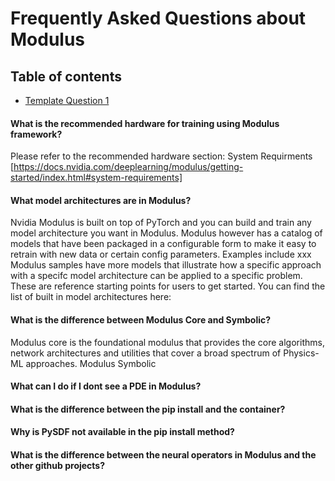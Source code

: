 # Frequently Asked Questions about Modulus

## Table of contents
- [Template Question 1](#template-question-1)


#### What is the recommended hardware for training using Modulus framework?
Please refer to the recommended hardware section: System Requirments [https://docs.nvidia.com/deeplearning/modulus/getting-started/index.html#system-requirements]

#### What model architectures are in Modulus?
Nvidia Modulus is built on top of PyTorch and you can build and train any model architecture you want in Modulus. Modulus however has a catalog of models that have been packaged in a configurable form to make it easy to retrain with new data or certain config parameters. Examples include xxx
Modulus samples have more models that illustrate how a specific approach with a specifc model architecture can be applied to a specific problem. These are reference starting points for users to get started.
You can find the list of built in model architectures here:  


#### What is the difference between Modulus Core and Symbolic?
Modulus core is the foundational modulus that provides the core algorithms, network architectures and utilities that cover a broad spectrum of Physics-ML approaches. Modulus Symbolic 


#### What can I do if I dont see a PDE in Modulus?




#### What is the difference between the pip install and the container?




#### Why is PySDF not available in the pip install method?




#### What is the difference between the neural operators in Modulus and the other github projects?
